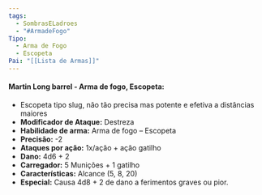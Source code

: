 ```yaml
---
tags:
  - SombrasELadroes
  - "#ArmadeFogo"
Tipo:
  - Arma de Fogo
  - Escopeta
Pai: "[[Lista de Armas]]"
---
```

#### Martin Long barrel - Arma de fogo, Escopeta:
- Escopeta tipo slug, não tão precisa mas potente e efetiva a distâncias maiores
- **Modificador de Ataque:** Destreza 
- **Habilidade de arma:** Arma de fogo – Escopeta
- **Precisão:** -2
- **Ataques por ação:** 1x/ação + ação gatilho
- **Dano:** 4d6 + 2
- **Carregador:** 5 Munições + 1 gatilho
- **Características:** Alcance (5, 8, 20)
- **Especial:** Causa 4d8 + 2 de dano a ferimentos graves ou pior.